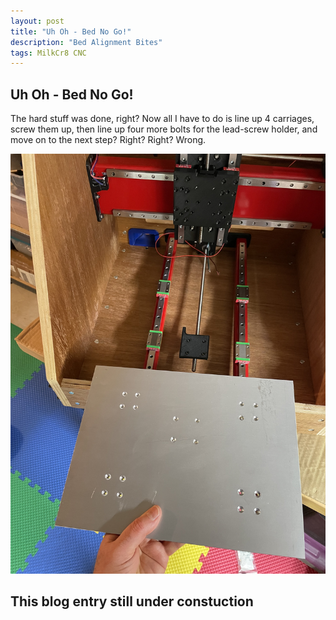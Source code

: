 ```yaml
---
layout: post
title: "Uh Oh - Bed No Go!"
description: "Bed Alignment Bites"
tags: MilkCr8 CNC
---
```

## Uh Oh - Bed No Go!

The hard stuff was done, right?  Now all I have to do is line up 4 carriages, screw them up, then line up four more bolts for the lead-screw holder, and move on to the next step?  Right?  Right?  Wrong.

![MilkCr8 CNC frame](/assets/images/Bed_Preinstall.jpeg)

## This blog entry still under constuction
